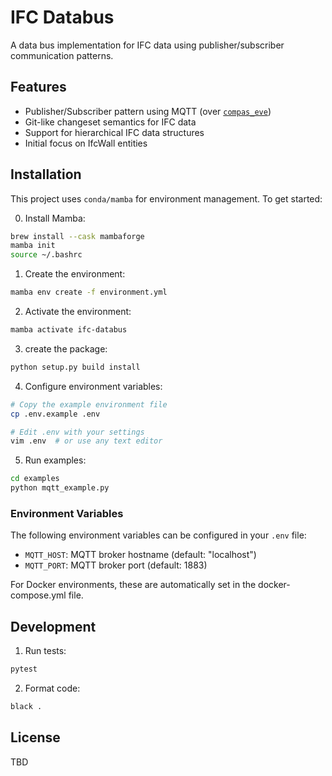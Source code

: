 # IFC Databus

A data bus implementation for IFC data using publisher/subscriber communication patterns.



## Features

- Publisher/Subscriber pattern using MQTT (over [`compas_eve`](https://github.com/compas-dev/compas_eve))
- Git-like changeset semantics for IFC data
- Support for hierarchical IFC data structures
- Initial focus on IfcWall entities

## Installation

This project uses `conda/mamba` for environment management. To get started:

0. Install Mamba:
```bash
brew install --cask mambaforge
mamba init
source ~/.bashrc
```

1. Create the environment:
```bash
mamba env create -f environment.yml
```

2. Activate the environment:
```bash
mamba activate ifc-databus
```

3. create the package:
```bash
python setup.py build install
```

4. Configure environment variables:
```bash
# Copy the example environment file
cp .env.example .env

# Edit .env with your settings
vim .env  # or use any text editor
```

5. Run examples:
```bash
cd examples
python mqtt_example.py
```

### Environment Variables

The following environment variables can be configured in your `.env` file:

- `MQTT_HOST`: MQTT broker hostname (default: "localhost")
- `MQTT_PORT`: MQTT broker port (default: 1883)

For Docker environments, these are automatically set in the docker-compose.yml file.

## Development

1. Run tests:
```bash
pytest
```

2. Format code:
```bash
black .
```

## License

TBD

